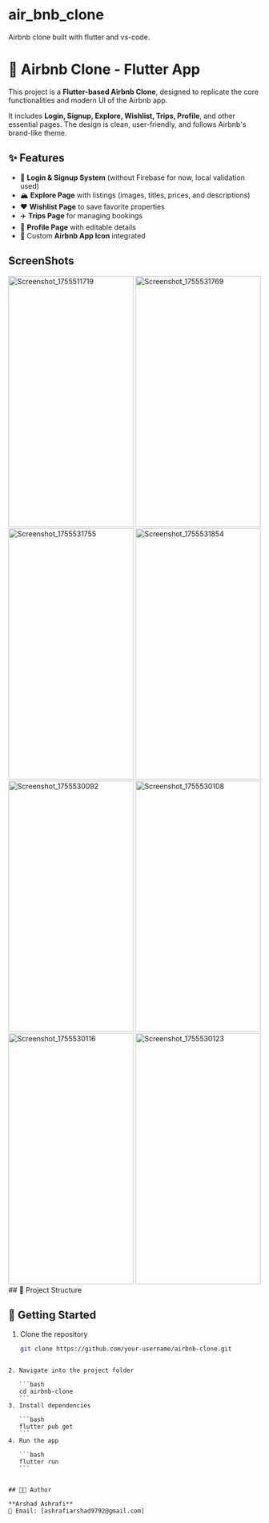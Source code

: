 # air_bnb_clone
Airbnb clone built with flutter and vs-code.



# 🏡 Airbnb Clone - Flutter App

This project is a **Flutter-based Airbnb Clone**, designed to replicate the core functionalities and modern UI of the Airbnb app.  

It includes **Login, Signup, Explore, Wishlist, Trips, Profile**, and other essential pages. The design is clean, user-friendly, and follows Airbnb's brand-like theme.  

## ✨ Features

- 🔑 **Login & Signup System** (without Firebase for now, local validation used)  
- 🏔 **Explore Page** with listings (images, titles, prices, and descriptions)  
- ❤️ **Wishlist Page** to save favorite properties  
- ✈️ **Trips Page** for managing bookings  
- 👤 **Profile Page** with editable details  
- 🎨 Custom **Airbnb App Icon** integrated  

## ScreenShots 
<img width="250" height="500" alt="Screenshot_1755511719" src="https://github.com/user-attachments/assets/eb102d23-1ca1-4ceb-aec5-c32115c5384d" />
<img width="250" height="500" alt="Screenshot_1755531769" src="https://github.com/user-attachments/assets/3c3f1f69-5fdf-4150-8eef-c09284decc7f" />
<img width="250" height="500" alt="Screenshot_1755531755" src="https://github.com/user-attachments/assets/8bff6b9c-670e-4865-8283-7ba1f568cfa7" />
<img width="250" height="500" alt="Screenshot_1755531854" src="https://github.com/user-attachments/assets/7645f5c9-483d-47f5-8d4a-9d1285d2bf15" />
<img width="250" height="500" alt="Screenshot_1755530092" src="https://github.com/user-attachments/assets/27be9696-7137-4dfa-a155-a0ce5ab27398" />
<img width="250" height="500" alt="Screenshot_1755530108" src="https://github.com/user-attachments/assets/09b298ee-1a20-42eb-9f3e-af4a4e8ae8b0" />
<img width="250" height="500" alt="Screenshot_1755530116" src="https://github.com/user-attachments/assets/19c3bec8-d00b-42fc-9f45-b30d06587264" />
<img width="250" height="500" alt="Screenshot_1755530123" src="https://github.com/user-attachments/assets/dde9ce62-c024-4549-85cc-df631f418b47" />
## 📂 Project Structure  


## 🚀 Getting Started  

1. Clone the repository  
   ```bash
   git clone https://github.com/your-username/airbnb-clone.git
````

2. Navigate into the project folder

   ```bash
   cd airbnb-clone
   ```
3. Install dependencies

   ```bash
   flutter pub get
   ```
4. Run the app

   ```bash
   flutter run
   ```


## 👨‍💻 Author

**Arshad Ashrafi**
📧 Email: [ashrafiarshad9792@gmail.com]


